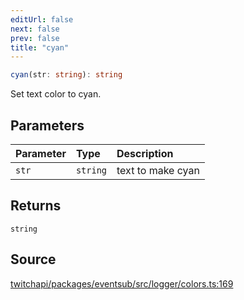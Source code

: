 ```yaml
---
editUrl: false
next: false
prev: false
title: "cyan"
---
```


```ts
cyan(str: string): string
```

Set text color to cyan.

## Parameters

| Parameter | Type | Description |
| :------ | :------ | :------ |
| `str` | `string` | text to make cyan |

## Returns

`string`

## Source

[twitchapi/packages/eventsub/src/logger/colors.ts:169](https://github.com/pablornc/twitchapi//blob/8695acad106a836c1f0fc4c57a113f17adce41f0/packages/eventsub/src/logger/colors.ts#L169)
